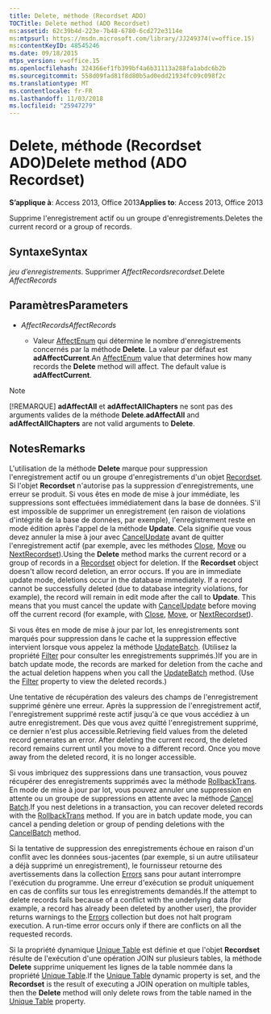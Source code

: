 ```yaml
---
title: Delete, méthode (Recordset ADO)
TOCTitle: Delete method (ADO Recordset)
ms:assetid: 62c39b4d-223e-7b48-6780-6cd272e3114e
ms:mtpsurl: https://msdn.microsoft.com/library/JJ249374(v=office.15)
ms:contentKeyID: 48545246
ms.date: 09/18/2015
mtps_version: v=office.15
ms.openlocfilehash: 324366ef1fb399bf4a6b31113a288fa1abdc6b2b
ms.sourcegitcommit: 558d09fad81f8d80b5ad0edd21934fc09c098f2c
ms.translationtype: MT
ms.contentlocale: fr-FR
ms.lasthandoff: 11/03/2018
ms.locfileid: "25947279"
---
```

# <a name="delete-method-ado-recordset"></a><span data-ttu-id="6a757-102">Delete, méthode (Recordset ADO)</span><span class="sxs-lookup"><span data-stu-id="6a757-102">Delete method (ADO Recordset)</span></span>


<span data-ttu-id="6a757-103">**S’applique à**: Access 2013, Office 2013</span><span class="sxs-lookup"><span data-stu-id="6a757-103">**Applies to**: Access 2013, Office 2013</span></span>



<span data-ttu-id="6a757-104">Supprime l'enregistrement actif ou un groupe d'enregistrements.</span><span class="sxs-lookup"><span data-stu-id="6a757-104">Deletes the current record or a group of records.</span></span>

## <a name="syntax"></a><span data-ttu-id="6a757-105">Syntaxe</span><span class="sxs-lookup"><span data-stu-id="6a757-105">Syntax</span></span>

<span data-ttu-id="6a757-106">*jeu d’enregistrements*. Supprimer *AffectRecords*</span><span class="sxs-lookup"><span data-stu-id="6a757-106">*recordset*.Delete *AffectRecords*</span></span>

## <a name="parameters"></a><span data-ttu-id="6a757-107">Paramètres</span><span class="sxs-lookup"><span data-stu-id="6a757-107">Parameters</span></span>

- <span data-ttu-id="6a757-108">*AffectRecords*</span><span class="sxs-lookup"><span data-stu-id="6a757-108">*AffectRecords*</span></span>

  - <span data-ttu-id="6a757-p101">Valeur [AffectEnum](affectenum.md) qui détermine le nombre d'enregistrements concernés par la méthode **Delete**. La valeur par défaut est **adAffectCurrent**.</span><span class="sxs-lookup"><span data-stu-id="6a757-p101">An [AffectEnum](affectenum.md) value that determines how many records the **Delete** method will affect. The default value is **adAffectCurrent**.</span></span>


> [!NOTE]
> <span data-ttu-id="6a757-111">[!REMARQUE] **adAffectAll** et **adAffectAllChapters** ne sont pas des arguments valides de la méthode **Delete**.</span><span class="sxs-lookup"><span data-stu-id="6a757-111">**adAffectAll** and **adAffectAllChapters** are not valid arguments to **Delete**.</span></span>

## <a name="remarks"></a><span data-ttu-id="6a757-112">Notes</span><span class="sxs-lookup"><span data-stu-id="6a757-112">Remarks</span></span>

<span data-ttu-id="6a757-p102">L'utilisation de la méthode **Delete** marque pour suppression l'enregistrement actif ou un groupe d'enregistrements d'un objet [Recordset](recordset-object-ado.md). Si l'objet **Recordset** n'autorise pas la suppression d'enregistrements, une erreur se produit. Si vous êtes en mode de mise à jour immédiate, les suppressions sont effectuées immédiatement dans la base de données. S'il est impossible de supprimer un enregistrement (en raison de violations d'intégrité de la base de données, par exemple), l'enregistrement reste en mode édition après l'appel de la méthode **Update**. Cela signifie que vous devez annuler la mise à jour avec [CancelUpdate](cancelupdate-method-ado.md) avant de quitter l'enregistrement actif (par exemple, avec les méthodes [Close](close-method-ado.md), [Move](move-method-ado.md) ou [NextRecordset](nextrecordset-method-ado.md)).</span><span class="sxs-lookup"><span data-stu-id="6a757-p102">Using the **Delete** method marks the current record or a group of records in a [Recordset](recordset-object-ado.md) object for deletion. If the **Recordset** object doesn't allow record deletion, an error occurs. If you are in immediate update mode, deletions occur in the database immediately. If a record cannot be successfully deleted (due to database integrity violations, for example), the record will remain in edit mode after the call to **Update**. This means that you must cancel the update with [CancelUpdate](cancelupdate-method-ado.md) before moving off the current record (for example, with [Close](close-method-ado.md), [Move](move-method-ado.md), or [NextRecordset](nextrecordset-method-ado.md)).</span></span>

<span data-ttu-id="6a757-p103">Si vous êtes en mode de mise à jour par lot, les enregistrements sont marqués pour suppression dans le cache et la suppression effective intervient lorsque vous appelez la méthode [UpdateBatch](updatebatch-method-ado.md). (Utilisez la propriété [Filter](filter-property-ado.md) pour consulter les enregistrements supprimés.)</span><span class="sxs-lookup"><span data-stu-id="6a757-p103">If you are in batch update mode, the records are marked for deletion from the cache and the actual deletion happens when you call the [UpdateBatch](updatebatch-method-ado.md) method. (Use the [Filter](filter-property-ado.md) property to view the deleted records.)</span></span>

<span data-ttu-id="6a757-p104">Une tentative de récupération des valeurs des champs de l'enregistrement supprimé génère une erreur. Après la suppression de l'enregistrement actif, l'enregistrement supprimé reste actif jusqu'à ce que vous accédiez à un autre enregistrement. Dès que vous avez quitté l'enregistrement supprimé, ce dernier n'est plus accessible.</span><span class="sxs-lookup"><span data-stu-id="6a757-p104">Retrieving field values from the deleted record generates an error. After deleting the current record, the deleted record remains current until you move to a different record. Once you move away from the deleted record, it is no longer accessible.</span></span>

<span data-ttu-id="6a757-p105">Si vous imbriquez des suppressions dans une transaction, vous pouvez récupérer des enregistrements supprimés avec la méthode [RollbackTrans](begintrans-committrans-and-rollbacktrans-methods-ado.md). En mode de mise à jour par lot, vous pouvez annuler une suppression en attente ou un groupe de suppressions en attente avec la méthode [Cancel Batch](cancelbatch-method-ado.md).</span><span class="sxs-lookup"><span data-stu-id="6a757-p105">If you nest deletions in a transaction, you can recover deleted records with the [RollbackTrans](begintrans-committrans-and-rollbacktrans-methods-ado.md) method. If you are in batch update mode, you can cancel a pending deletion or group of pending deletions with the [CancelBatch](cancelbatch-method-ado.md) method.</span></span>

<span data-ttu-id="6a757-p106">Si la tentative de suppression des enregistrements échoue en raison d'un conflit avec les données sous-jacentes (par exemple, si un autre utilisateur a déjà supprimé un enregistrement), le fournisseur retourne des avertissements dans la collection [Errors](errors-collection-ado.md) sans pour autant interrompre l'exécution du programme. Une erreur d'exécution se produit uniquement en cas de conflits sur tous les enregistrements demandés.</span><span class="sxs-lookup"><span data-stu-id="6a757-p106">If the attempt to delete records fails because of a conflict with the underlying data (for example, a record has already been deleted by another user), the provider returns warnings to the [Errors](errors-collection-ado.md) collection but does not halt program execution. A run-time error occurs only if there are conflicts on all the requested records.</span></span>

<span data-ttu-id="6a757-127">Si la propriété dynamique [Unique Table](unique-table-unique-schema-unique-catalog-properties-dynamic-ado.md) est définie et que l'objet **Recordset** résulte de l'exécution d'une opération JOIN sur plusieurs tables, la méthode **Delete** supprime uniquement les lignes de la table nommée dans la propriété [Unique Table](unique-table-unique-schema-unique-catalog-properties-dynamic-ado.md).</span><span class="sxs-lookup"><span data-stu-id="6a757-127">If the [Unique Table](unique-table-unique-schema-unique-catalog-properties-dynamic-ado.md) dynamic property is set, and the **Recordset** is the result of executing a JOIN operation on multiple tables, then the **Delete** method will only delete rows from the table named in the [Unique Table](unique-table-unique-schema-unique-catalog-properties-dynamic-ado.md) property.</span></span>

